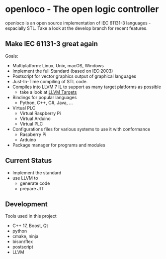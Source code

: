 # openloco - The open logic controller

openloco is an open source implementation of IEC 61131-3 languages - espacially STL.
Take a look at the develop branch for recent features.

## Make IEC 61131-3 great again

Goals:

* Multiplatform:  Linux, Unix, macOS, Windows
* Implement the full Standard (based on IEC:2003)
* Postscript for vector graphics output of graphical languages
* Just-In-Time compiling of STL code.
* Compiles into LLVM 7 IL to support as many target platforms as possible
    * take a look at [LLVM Targets](https://llvm.org/devmtg/2014-04/PDFs/LightningTalks/2014-3-31_ClangTargetSupport_LighteningTalk.pdf)
* Bindings for popular languages
    * Python, C++, C#, Java, ... 
* Virtual PLC
    * Virtual Raspberry Pi
    * Virtual Arduino
    * Virtual PLC
* Configurations files for various systems to use it with conformance
    * Raspberry Pi
    * Arduino
* Package manager for programs and modules

## Current Status 
    
* Implement the standard
* use LLVM to
    * generate code 
    * prepare JIT
 
## Development

Tools used in this project

* C++ 17, Boost, Qt
* python
* cmake, ninja
* bison/flex
* postscript
* LLVM
